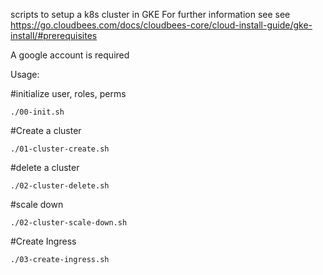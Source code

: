 
scripts to setup a k8s cluster in GKE
For further information see see https://go.cloudbees.com/docs/cloudbees-core/cloud-install-guide/gke-install/#prerequisites  

A google account is required

Usage:


#initialize user, roles, perms
```
./00-init.sh
```


#Create a cluster

```
./01-cluster-create.sh
```

#delete a cluster

```
./02-cluster-delete.sh
```

#scale down

```
./02-cluster-scale-down.sh
```

#Create Ingress

```
./03-create-ingress.sh
```







